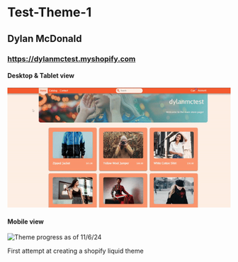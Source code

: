 # Test-Theme-1
## Dylan McDonald

### https://dylanmctest.myshopify.com

#### Desktop & Tablet view
![Theme progress as of 11/6/24](assets/shopify-theme-1-progress3.gif "Desktop and tablet theme progress")

#### Mobile view
![Theme progress as of 11/6/24](assets/shopify-theme-1-progress3-mobile.gif "Mobile theme progress")

First attempt at creating a shopify liquid theme
